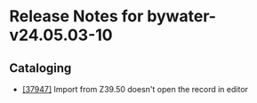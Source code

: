 
# Release Notes for bywater-v24.05.03-10

## Cataloging

- [[37947]](http://bugs.koha-community.org/bugzilla3/show_bug.cgi?id=37947) Import from Z39.50 doesn't open the record in editor


